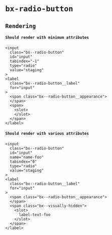 # `bx-radio-button`

## `Rendering`

#### `Should render with minimum attributes`

```
<input
  class="bx--radio-button"
  id="input"
  tabindex="-1"
  type="radio"
  value="staging"
>
<label
  class="bx--radio-button__label"
  for="input"
>
  <span class="bx--radio-button__appearance">
  </span>
  <span>
    <slot>
    </slot>
  </span>
</label>

```

#### `Should render with various attributes`

```
<input
  class="bx--radio-button"
  id="input"
  name="name-foo"
  tabindex="0"
  type="radio"
  value="staging"
>
<label
  class="bx--radio-button__label"
  for="input"
>
  <span class="bx--radio-button__appearance">
  </span>
  <span class="bx--visually-hidden">
    <slot>
      label-text-foo
    </slot>
  </span>
</label>

```
